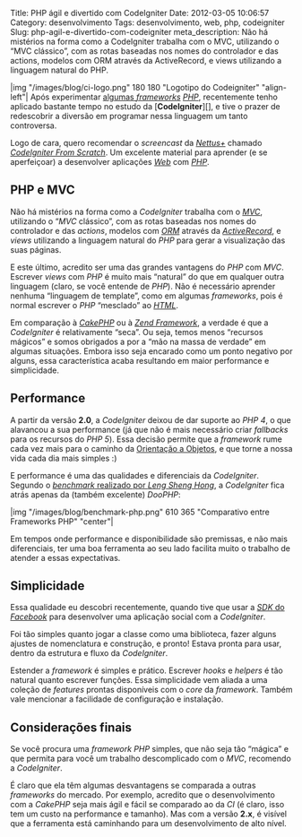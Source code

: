 Title: PHP ágil e divertido com CodeIgniter
Date: 2012-03-05 10:06:57
Category: desenvolvimento
Tags: desenvolvimento, web, php, codeigniter
Slug: php-agil-e-divertido-com-codeigniter
meta_description: Não há mistérios na forma como a CodeIgniter trabalha com o MVC, utilizando o “MVC clássico”, com as rotas baseadas nos nomes do controlador e das actions, modelos com ORM através da ActiveRecord, e views utilizando a linguagem natural do PHP.


|img "/images/blog/ci-logo.png" 180 180 "Logotipo do Codeigniter" "align-left"|
Após experimentar [algumas *frameworks*][] [*PHP*][], recentemente tenho
aplicado bastante tempo no estudo da [**CodeIgniter**][], e tive o prazer de
redescobrir a diversão em programar nessa linguagem um tanto controversa.

Logo de cara, quero recomendar o *screencast* da [*Nettus+*][] chamado
[*CodeIgniter From Scratch*][]. Um excelente material para aprender (e
se aperfeiçoar) a desenvolver aplicações [*Web*][] com [*PHP*][].

<!-- PELICAN_END_SUMMARY -->


PHP e MVC
---------

Não há mistérios na forma como a *CodeIgniter* trabalha com o [*MVC*][],
utilizando o “*MVC* clássico”, com as rotas baseadas nos nomes do
controlador e das *actions*, modelos com [*ORM*][] através da
[*ActiveRecord*][], e *views* utilizando a linguagem natural do *PHP*
para gerar a visualização das suas páginas.

E este último, acredito ser uma das grandes vantagens do *PHP* com
*MVC*. Escrever *views* com *PHP* é muito mais “natural” do que em
qualquer outra linguagem (claro, se você entende de *PHP*). Não é
necessário aprender nenhuma “linguagem de template”, como em algumas
*frameworks*, pois é normal escrever o *PHP* “mesclado” ao [*HTML*][].

Em comparação à [*CakePHP*][] ou à [*Zend Framework*][], a verdade é que
a *CodeIgniter* é relativamente “seca”. Ou seja, temos menos “recursos
mágicos” e somos obrigados a por a “mão na massa de verdade” em algumas
situações. Embora isso seja encarado como um ponto negativo por alguns,
essa característica acaba resultando em maior performance e
simplicidade.


Performance
-----------

A partir da versão **2.0**, a *CodeIgniter* deixou de dar suporte ao
*PHP 4*, o que alavancou a sua performance (já que não é mais necessário criar
*fallbacks* para os recursos do *PHP 5*). Essa decisão permite que a
*framework* rume cada vez mais para o caminho da [Orientação a Objetos][],
e que torne a nossa vida cada dia mais simples :)

E performance é uma das qualidades e diferenciais da *CodeIgniter*.
Segundo o [*benchmark* realizado por *Leng Sheng Hong*][], a
*CodeIgniter* fica atrás apenas da (também excelente) *DooPHP*:

|img "/images/blog/benchmark-php.png" 610 365 "Comparativo entre Frameworks PHP" "center"|

Em tempos onde performance e disponibilidade são premissas, e não mais
diferenciais, ter uma boa ferramenta ao seu lado facilita muito o
trabalho de atender a essas expectativas.


Simplicidade
------------

Essa qualidade eu descobri recentemente, quando tive que usar a
[*SDK* do *Facebook*][] para desenvolver uma aplicação social com a
*CodeIgniter*.

Foi tão simples quanto jogar a classe como uma biblioteca, fazer alguns
ajustes de nomenclatura e construção, e pronto! Estava pronta para usar,
dentro da estrutura e fluxo da *CodeIgniter*.

Estender a *framework* é simples e prático. Escrever *hooks* e *helpers*
é tão natural quanto escrever funções. Essa simplicidade vem aliada a
uma coleção de *features* prontas disponíveis com o *core* da
*framework*. Também vale mencionar a facilidade de configuração e
instalação.


Considerações finais
--------------------

Se você procura uma *framework PHP* simples, que não seja tão “mágica” e
que permita para você um trabalho descomplicado com o *MVC*, recomendo a
*CodeIgniter*.

É claro que ela têm algumas desvantagens se comparada a outras
*frameworks* do mercado. Por exemplo, acredito que o desenvolvimento com
a *CakePHP* seja mais ágil e fácil se comparado ao da *CI* (é claro,
isso tem um custo na performance e tamanho). Mas com a versão **2.x**, é
visível que a ferramenta está caminhando para um desenvolvimento de alto
nível.


  [algumas *frameworks*]: {filename}agilidade-em-php-conhecendo-algumas-frameworks-parte-1.md
    "Agilidade em PHP: Conhecendo algumas frameworks – Parte 1"
  [*PHP*]: {tag}php 
    "Leia mais sobre PHP"
  [***CodeIgniter***]: http://codeigniter.com/
    "CodeIgniter: Open source PHP web application framework"
  [*Nettus+*]: http://net.tutsplus.com/
    "Web development tutorials, from beginner to advanced"
  [*CodeIgniter From Scratch*]: http://net.tutsplus.com/sessions/codeigniter-from-scratch/
    "Confira a série de screencasts sobre desenvolvimento com PHP e CodeIgniter"
  [*Web*]: {tag}web
    "Leia mais sobre Web"
  [*MVC*]: http://pt.wikipedia.org/wiki/MVC
    "Leia mais sobre Model-View-Controller"
  [*ORM*]: http://pt.wikipedia.org/wiki/Mapeamento_objeto-relacional
    "Leia mais sobre Mapeamento Objeto-Relacional"
  [*ActiveRecord*]: http://www.phpactiverecord.org/
    "Faça ORM em PHP com a ActiveRecord"
  [*HTML*]: {tag}html5
    "Leia mais sobre HTML"
  [*CakePHP*]: http://cakephp.org/ "Conheça a CakePHP"
  [*Zend Framework*]: http://framework.zend.com/
    "Conheça a poderosa Zend"
  [Orientação a Objetos]: {tag}oop
    "Leia mais sobre OOP"
  [*benchmark* realizado por *Leng Sheng Hong*]: https://github.com/darkredz/Web-Framework-Benchmark/blob/master/benchmark.png
    "Veja o repositório no GitHub do benchmark"
  [*SDK* do *Facebook*]: https://github.com/facebook/php-sdk
    "Conheça a SDK-PHP do Facebook, no GitHub"
